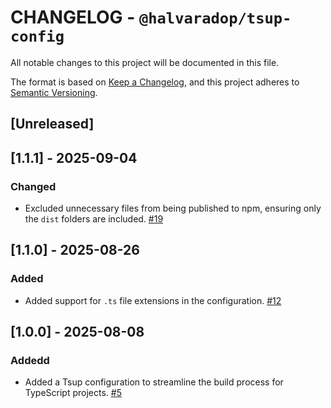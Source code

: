 # CHANGELOG - `@halvaradop/tsup-config`

All notable changes to this project will be documented in this file.

The format is based on [Keep a Changelog](https://keepachangelog.com/en/1.1.0/),
and this project adheres to [Semantic Versioning](https://semver.org/spec/v2.0.0.html).

## [Unreleased]

## [1.1.1] - 2025-09-04

### Changed

- Excluded unnecessary files from being published to npm, ensuring only the `dist` folders are included. [#19](https://github.com/halvaradop/configs/pull/19)

## [1.1.0] - 2025-08-26

### Added

- Added support for `.ts` file extensions in the configuration. [#12](https://github.com/halvaradop/configs/pull/12)

## [1.0.0] - 2025-08-08

### Addedd

- Added a Tsup configuration to streamline the build process for TypeScript projects. [#5](https://github.com/halvaradop/configs/pull/5)
